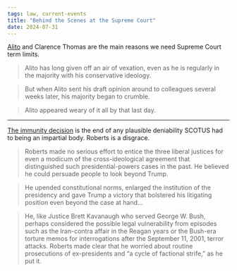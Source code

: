 ```yaml
---
tags: law, current-events
title: "Behind the Scenes at the Supreme Court"
date: 2024-07-31
---
```


[Alito](https://www.cnn.com/2024/07/31/politics/samuel-alito-supreme-court-netchoice-social-media-biskupic/index.html) and Clarence Thomas are the main reasons we need Supreme Court term limits.

> Alito has long given off an air of vexation, even as he is regularly in the majority with his conservative ideology.

> But when Alito sent his draft opinion around to colleagues several weeks later, his majority began to crumble.

> Alito appeared weary of it all by that last day.

---

[The immunity decision](https://www.cnn.com/2024/07/30/politics/supreme-court-john-roberts-trump-immunity-6-3-biskupic/index.html) is the end of any plausible deniability SCOTUS had to being an impartial body. Roberts is a disgrace.

> Roberts made no serious effort to entice the three liberal justices for even a modicum of the cross-ideological agreement that distinguished such presidential-powers cases in the past. He believed he could persuade people to look beyond Trump.

> He upended constitutional norms, enlarged the institution of the presidency and gave Trump a victory that bolstered his litigating position even beyond the case at hand...

> He, like Justice Brett Kavanaugh who served George W. Bush, perhaps considered the possible legal vulnerability from episodes such as the Iran-contra affair in the Reagan years or the Bush-era torture memos for interrogations after the September 11, 2001, terror attacks. Roberts made clear that he worried about routine prosecutions of ex-presidents and “a cycle of factional strife,” as he put it.

